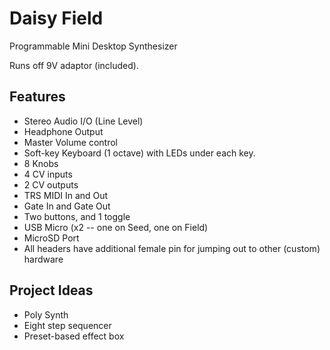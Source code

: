 # Daisy Field

Programmable Mini Desktop Synthesizer

Runs off 9V adaptor (included).

## Features

- Stereo Audio I/O (Line Level)
- Headphone Output
- Master Volume control
- Soft-key Keyboard (1 octave) with LEDs under each key.
- 8 Knobs
- 4 CV inputs
- 2 CV outputs
- TRS MIDI In and Out
- Gate In and Gate Out
- Two buttons, and 1 toggle
- USB Micro (x2 -- one on Seed, one on Field)
- MicroSD Port
- All headers have additional female pin for jumping out to other (custom) hardware

## Project Ideas

- Poly Synth
- Eight step sequencer
- Preset-based effect box

